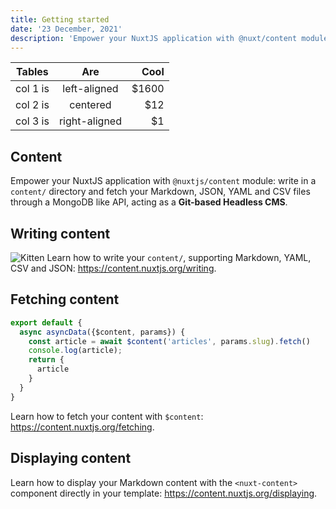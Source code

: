 ```yaml
---
title: Getting started
date: '23 December, 2021'
description: 'Empower your NuxtJS application with @nuxt/content module: write in a content/ directory and fetch your Markdown, JSON, YAML and CSV files through a MongoDB like API, acting as a Git-based Headless CMS.'
---
```


| Tables   |      Are      |  Cool |
|----------|:-------------:|------:|
| col 1 is |  left-aligned | $1600 |
| col 2 is |    centered   |   $12 |
| col 3 is | right-aligned |    $1 |

## Content 
Empower your NuxtJS application with `@nuxtjs/content` module: write in a `content/` directory and fetch your Markdown, JSON, YAML and CSV files through a MongoDB like API, acting as a **Git-based Headless CMS**.

## Writing content
![Kitten](https://placekitten.com/400/200)
Learn how to write your `content/`, supporting Markdown, YAML, CSV and JSON: https://content.nuxtjs.org/writing.

## Fetching content
```js
export default {
  async asyncData({$content, params}) {
    const article = await $content('articles', params.slug).fetch()
    console.log(article);
    return {
      article
    }
  }
}
```
Learn how to fetch your content with `$content`: https://content.nuxtjs.org/fetching.

## Displaying content

Learn how to display your Markdown content with the `<nuxt-content>` component directly in your template: https://content.nuxtjs.org/displaying.